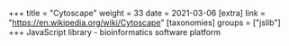 +++
title = "Cytoscape"
weight = 33
date = 2021-03-06
[extra]
link = "https://en.wikipedia.org/wiki/Cytoscape"
[taxonomies]
groups = ["jslib"]
+++
JavaScript library - bioinformatics software platform


